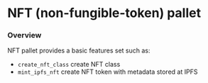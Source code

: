 # NFT (non-fungible-token) pallet

### Overview

NFT pallet provides a basic features set such as:
- `create_nft_class` create NFT class
- `mint_ipfs_nft` create NFT token with metadata stored at IPFS